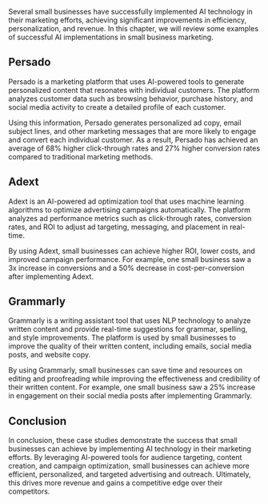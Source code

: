 
Several small businesses have successfully implemented AI technology in their marketing efforts, achieving significant improvements in efficiency, personalization, and revenue. In this chapter, we will review some examples of successful AI implementations in small business marketing.

Persado
-------

Persado is a marketing platform that uses AI-powered tools to generate personalized content that resonates with individual customers. The platform analyzes customer data such as browsing behavior, purchase history, and social media activity to create a detailed profile of each customer.

Using this information, Persado generates personalized ad copy, email subject lines, and other marketing messages that are more likely to engage and convert each individual customer. As a result, Persado has achieved an average of 68% higher click-through rates and 27% higher conversion rates compared to traditional marketing methods.

Adext
-----

Adext is an AI-powered ad optimization tool that uses machine learning algorithms to optimize advertising campaigns automatically. The platform analyzes ad performance metrics such as click-through rates, conversion rates, and ROI to adjust ad targeting, messaging, and placement in real-time.

By using Adext, small businesses can achieve higher ROI, lower costs, and improved campaign performance. For example, one small business saw a 3x increase in conversions and a 50% decrease in cost-per-conversion after implementing Adext.

Grammarly
---------

Grammarly is a writing assistant tool that uses NLP technology to analyze written content and provide real-time suggestions for grammar, spelling, and style improvements. The platform is used by small businesses to improve the quality of their written content, including emails, social media posts, and website copy.

By using Grammarly, small businesses can save time and resources on editing and proofreading while improving the effectiveness and credibility of their written content. For example, one small business saw a 25% increase in engagement on their social media posts after implementing Grammarly.

Conclusion
----------

In conclusion, these case studies demonstrate the success that small businesses can achieve by implementing AI technology in their marketing efforts. By leveraging AI-powered tools for audience targeting, content creation, and campaign optimization, small businesses can achieve more efficient, personalized, and targeted advertising and outreach. Ultimately, this drives more revenue and gains a competitive edge over their competitors.
